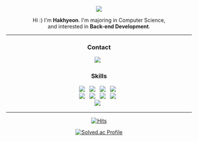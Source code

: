 <p align="center">
  <img src="https://capsule-render.vercel.app/api?type=waving&color=gradient"><br/>
</p>

<p align="center">
  Hi :) I'm <b>Hakhyeon</b>. I'm majoring in Computer Science, <br/>
  and interested in <b>Back-end Development</b>. <br/>
</p>

---

<h3 align="center"><b>Contact</b></h3>
<p align="center">
<a href="mailto:gkrgus9@gmail.com"><img src="https://img.shields.io/badge/Gmail-EA4335?style=flat-square&logo=Gmail&logoColor=white"/></a> &nbsp
</p>

<h3 align="center"><b>Skills</b></h3>
<p align="center">
  <img src="https://img.shields.io/badge/Java-%23ED8B00?&style=for-the-badge&logo=Java&logoColor=white"/> &nbsp
  <img src="https://img.shields.io/badge/Spring%20-%236DB33F?&style=for-the-badge&logo=Spring&logoColor=white"/> &nbsp
  <img src="https://img.shields.io/badge/MySQL-4479A1?style=for-the-badge&logo=MySQL&logoColor=white"/> &nbsp
  <img src="https://img.shields.io/badge/python-3670A0?style=for-the-badge&logo=python&logoColor=ffdd54"/> &nbsp
  <br/>
  <img src="https://img.shields.io/badge/Spring%20Boot-6DB33F?style=for-the-badge&logo=Spring%20Boot&logoColor=white"/> &nbsp
  <img src="https://img.shields.io/badge/Docker-2496ED?style=for-the-badge&logo=Docker&logoColor=white"/> &nbsp
  <img src="https://img.shields.io/badge/Amazon%20EC2-FF9900?style=for-the-badge&logo=Amazon%20EC2&logoColor=white"> &nbsp
  <img src="https://img.shields.io/badge/Amazon%20S3-FF9900?style=for-the-badge&logo=amazons3&logoColor=white"/> &nbsp
  <br/>
  <img src="https://img.shields.io/badge/FastAPI-005571?style=for-the-badge&logo=fastapi"/> &nbsp
</p>

---

<div align="center"> 

[![Hits](https://hits.seeyoufarm.com/api/count/incr/badge.svg?url=https%3A%2F%2Fgithub.com%2Fbboodd%2Fhit-counter&count_bg=%2341B883&title_bg=%23CDC2C2&icon=github.svg&icon_color=%23E7E7E7&title=hits&edge_flat=false)](https://hits.seeyoufarm.com) 

<!--![bboodd's github stats](https://github-readme-stats.vercel.app/api?username=bboodd&show_icons=true) -->

<!--![Top Langs](https://github-readme-stats.vercel.app/api/top-langs/?username=bboodd&layout=compact&theme=dark) -->

[![Solved.ac Profile](http://mazassumnida.wtf/api/mini/generate_badge?boj=bboodd)](https://solved.ac/bboodd)

</div>


<!--
**bboodd/bboodd** is a ✨ _special_ ✨ repository because its `README.md` (this file) appears on your GitHub profile.

Here are some ideas to get you started:

- 🔭 I’m currently working on ...
- 🌱 I’m currently learning ...
- 👯 I’m looking to collaborate on ...
- 🤔 I’m looking for help with ...
- 💬 Ask me about ...
- 📫 How to reach me: ...
- 😄 Pronouns: ...
- ⚡ Fun fact: ...
-->
